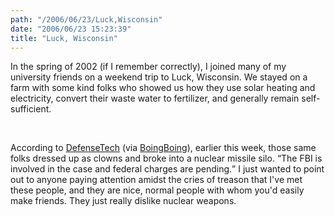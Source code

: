 ```yaml
---
path: "/2006/06/23/Luck,Wisconsin" 
date: "2006/06/23 15:23:39" 
title: "Luck, Wisconsin" 
---
```

<p>In the spring of 2002 (if I remember correctly), I joined many of my university friends on a weekend trip to Luck, Wisconsin. We stayed on a farm with some kind folks who showed us how they use solar heating and electricity, convert their waste water to fertilizer, and generally remain self-sufficient.</p><br><p>According to <a href="http://www.defensetech.org/archives/002531.html">DefenseTech</a> (via <a href="http://www.boingboing.net/2006/06/23/clowns_sabotage_minu.html">BoingBoing</a>), earlier this week, those same folks dressed up as clowns and broke into a nuclear missile silo. <q>The FBI is involved in the case and federal charges are pending.</q> I just wanted to point out to anyone paying attention amidst the cries of treason that I've met these people, and they are nice, normal people with whom you'd easily make friends. They just really dislike nuclear weapons.</p>
